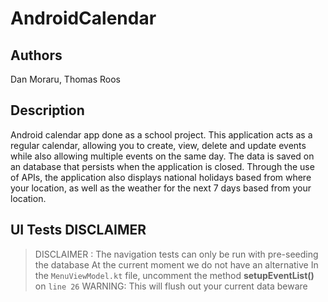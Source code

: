 # AndroidCalendar

## Authors

Dan Moraru, Thomas Roos

## Description

Android calendar app done as a school project. This application acts as a regular calendar, allowing you to create, view, delete and update events while also allowing multiple events on the same day. The data is saved on an database that persists when the application is closed. Through the use of APIs, the application also displays national holidays based from where your location, as well as the weather for the next 7 days based from your location.

## UI Tests DISCLAIMER

> DISCLAIMER : The navigation tests can only be run with pre-seeding the database
> At the current moment we do not have an alternative
> In the `MenuViewModel.kt` file, uncomment the method **setupEventList()** on `line 26`
> WARNING: This will flush out your current data beware
